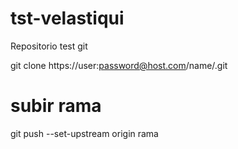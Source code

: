 # tst-velastiqui
Repositorio test git

git clone https://user:password@host.com/name/.git

  subir rama
  ===========
  git push --set-upstream origin rama